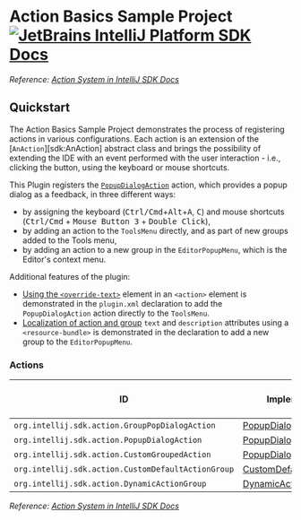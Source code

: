 # Action Basics Sample Project [![JetBrains IntelliJ Platform SDK Docs](https://jb.gg/badges/docs.svg)][docs]
*Reference: [Action System in IntelliJ SDK Docs][docs:actions]*

## Quickstart

The Action Basics Sample Project demonstrates the process of registering actions in various configurations.
Each action is an extension of the [`AnAction`][sdk:AnAction] abstract class and brings the possibility of extending the IDE with an event performed with the user interaction - i.e., clicking the button, using the keyboard or mouse shortcuts.

This Plugin registers the [`PopupDialogAction`][file:PopupDialogAction] action, which provides a popup dialog as a feedback, in three different ways:
- by assigning the keyboard (<kbd>Ctrl/Cmd</kbd>+<kbd>Alt</kbd>+<kbd>A</kbd>, <kbd>C</kbd>) and mouse shortcuts (<kbd>Ctrl/Cmd</kbd> + <kbd>Mouse Button 3</kbd> + <kbd>Double Click</kbd>),
- by adding an action to the `ToolsMenu` directly, and as part of new groups added to the Tools menu,
- by adding an action to a new group in the `EditorPopupMenu`, which is the Editor's context menu.

Additional features of the plugin:
- [Using the `<override-text>`][docs:action-override] element in an `<action>` element is demonstrated in the `plugin.xml` declaration to add the `PopupDialogAction` action directly to the `ToolsMenu`.
- [Localization of action and group][docs:action-locale] `text` and `description` attributes using a `<resource-bundle>` is demonstrated in the declaration to add a new group to the `EditorPopupMenu`.

### Actions

| ID                                                 | Implementation                                            | Base Action Class |
| -------------------------------------------------- | --------------------------------------------------------- | ----------------- |
| `org.intellij.sdk.action.GroupPopDialogAction`     | [PopupDialogAction][file:PopupDialogAction]               | `AnAction`        |
| `org.intellij.sdk.action.PopupDialogAction`        | [PopupDialogAction][file:PopupDialogAction]               | `AnAction`        |
| `org.intellij.sdk.action.CustomGroupedAction`      | [PopupDialogAction][file:PopupDialogAction]               | `AnAction`        |
| `org.intellij.sdk.action.CustomDefaultActionGroup` | [CustomDefaultActionGroup][file:CustomDefaultActionGroup] | `ActionGroup`     |
| `org.intellij.sdk.action.DynamicActionGroup`       | [DynamicActionGroup][file:DynamicActionGroup]             | `ActionGroup`     |

*Reference: [Action System in IntelliJ SDK Docs][docs:actions]*


[docs]: https://plugins.jetbrains.com/docs/intellij/
[docs:actions]: https://plugins.jetbrains.com/docs/intellij/basic-action-system.html
[docs:action-override]: https://plugins.jetbrains.com/docs/intellij/basic-action-system.html#setting-the-override-text-element
[docs:action-locale]: https://plugins.jetbrains.com/docs/intellij/basic-action-system.html#localizing-actions-and-groups

[file:PopupDialogAction]: ./src/main/java/org/intellij/sdk/action/PopupDialogAction.java
[file:CustomDefaultActionGroup]: ./src/main/java/org/intellij/sdk/action/CustomDefaultActionGroup.java
[file:DynamicActionGroup]: ./src/main/java/org/intellij/sdk/action/DynamicActionGroup.java
